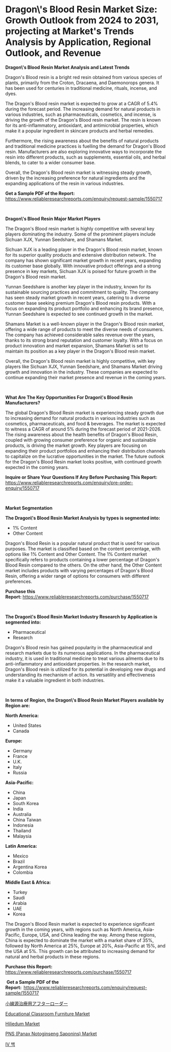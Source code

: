 <p><h1>Dragon\'s Blood Resin Market Size: Growth Outlook from 2024 to 2031, projecting at Market's Trends Analysis by Application, Regional Outlook, and Revenue</h1></p><p><strong>Dragon\'s Blood Resin Market Analysis and Latest Trends</strong></p>
<p><p>Dragon's Blood resin is a bright red resin obtained from various species of plants, primarily from the Croton, Dracaena, and Daemonorops genera. It has been used for centuries in traditional medicine, rituals, incense, and dyes.</p><p>The Dragon's Blood resin market is expected to grow at a CAGR of 5.4% during the forecast period. The increasing demand for natural products in various industries, such as pharmaceuticals, cosmetics, and incense, is driving the growth of the Dragon's Blood resin market. The resin is known for its anti-inflammatory, antioxidant, and antimicrobial properties, which make it a popular ingredient in skincare products and herbal remedies.</p><p>Furthermore, the rising awareness about the benefits of natural products and traditional medicine practices is fuelling the demand for Dragon's Blood resin. Manufacturers are also exploring innovative ways to incorporate the resin into different products, such as supplements, essential oils, and herbal blends, to cater to a wider consumer base.</p><p>Overall, the Dragon's Blood resin market is witnessing steady growth, driven by the increasing preference for natural ingredients and the expanding applications of the resin in various industries.</p></p>
<p><strong>Get a Sample PDF of the Report:&nbsp;</strong> <a href="https://www.reliableresearchreports.com/enquiry/request-sample/1550717">https://www.reliableresearchreports.com/enquiry/request-sample/1550717</a></p>
<p>&nbsp;</p>
<p><strong>Dragon\'s Blood Resin Major Market Players</strong></p>
<p><p>The Dragon's Blood resin market is highly competitive with several key players dominating the industry. Some of the prominent players include Sichuan XJX, Yunnan Seedshare, and Shamans Market.</p><p>Sichuan XJX is a leading player in the Dragon's Blood resin market, known for its superior quality products and extensive distribution network. The company has shown significant market growth in recent years, expanding its customer base globally. With innovative product offerings and a strong presence in key markets, Sichuan XJX is poised for future growth in the Dragon's Blood resin market.</p><p>Yunnan Seedshare is another key player in the industry, known for its sustainable sourcing practices and commitment to quality. The company has seen steady market growth in recent years, catering to a diverse customer base seeking premium Dragon's Blood resin products. With a focus on expanding its product portfolio and enhancing its brand presence, Yunnan Seedshare is expected to see continued growth in the market.</p><p>Shamans Market is a well-known player in the Dragon's Blood resin market, offering a wide range of products to meet the diverse needs of consumers. The company has achieved considerable sales revenue over the years, thanks to its strong brand reputation and customer loyalty. With a focus on product innovation and market expansion, Shamans Market is set to maintain its position as a key player in the Dragon's Blood resin market.</p><p>Overall, the Dragon's Blood resin market is highly competitive, with key players like Sichuan XJX, Yunnan Seedshare, and Shamans Market driving growth and innovation in the industry. These companies are expected to continue expanding their market presence and revenue in the coming years.</p></p>
<p>&nbsp;</p>
<p><strong>What Are The Key Opportunities For Dragon\'s Blood Resin Manufacturers?</strong></p>
<p><p>The global Dragon's Blood Resin market is experiencing steady growth due to increasing demand for natural products in various industries such as cosmetics, pharmaceuticals, and food & beverages. The market is expected to witness a CAGR of around 5% during the forecast period of 2021-2026. The rising awareness about the health benefits of Dragon's Blood Resin, coupled with growing consumer preference for organic and sustainable products, is driving the market growth. Key players are focusing on expanding their product portfolios and enhancing their distribution channels to capitalize on the lucrative opportunities in the market. The future outlook for the Dragon's Blood Resin market looks positive, with continued growth expected in the coming years.</p></p>
<p><strong>Inquire or Share Your Questions If Any Before Purchasing This Report:</strong> <a href="https://www.reliableresearchreports.com/enquiry/pre-order-enquiry/1550717">https://www.reliableresearchreports.com/enquiry/pre-order-enquiry/1550717</a></p>
<p>&nbsp;</p>
<p><strong>Market Segmentation</strong></p>
<p><strong>The Dragon\'s Blood Resin Market Analysis by types is segmented into:</strong></p>
<p><ul><li>1% Content</li><li>Other Content</li></ul></p>
<p><p>Dragon's Blood Resin is a popular natural product that is used for various purposes. The market is classified based on the content percentage, with options like 1% Content and Other Content. The 1% Content market specifically refers to products containing a lower percentage of Dragon's Blood Resin compared to the others. On the other hand, the Other Content market includes products with varying percentages of Dragon's Blood Resin, offering a wider range of options for consumers with different preferences.</p></p>
<p><strong>Purchase this Report:&nbsp;</strong><a href="https://www.reliableresearchreports.com/purchase/1550717">https://www.reliableresearchreports.com/purchase/1550717</a></p>
<p>&nbsp;</p>
<p><strong>The Dragon\'s Blood Resin Market Industry Research by Application is segmented into:</strong></p>
<p><ul><li>Pharmaceutical</li><li>Research</li></ul></p>
<p><p>Dragon's Blood resin has gained popularity in the pharmaceutical and research markets due to its numerous applications. In the pharmaceutical industry, it is used in traditional medicine to treat various ailments due to its anti-inflammatory and antioxidant properties. In the research market, Dragon's Blood resin is utilized for its potential in developing new drugs and understanding its mechanism of action. Its versatility and effectiveness make it a valuable ingredient in both industries.</p></p>
<p>&nbsp;</p>
<p><strong>In terms of Region, the Dragon\'s Blood Resin Market Players available by Region are:</strong></p>
<p>
    <p> <strong> North America: </strong>
        <ul>
            <li>United States</li>
            <li>Canada</li>
        </ul>
        </p> 
    <p> <strong> Europe: </strong>
        <ul>
            <li>Germany</li>
            <li>France</li>
            <li>U.K.</li>
            <li>Italy</li>
            <li>Russia</li>
        </ul>
        </p> 
    <p> <strong> Asia-Pacific: </strong>
        <ul>
            <li>China</li>
            <li>Japan</li>
            <li>South Korea</li>
            <li>India</li>
            <li>Australia</li>
            <li>China Taiwan</li>
            <li>Indonesia</li>
            <li>Thailand</li>
            <li>Malaysia</li>
        </ul>
        </p> 
    <p> <strong> Latin America: </strong>
        <ul>
            <li>Mexico</li>
            <li>Brazil</li>
            <li>Argentina Korea</li>
            <li>Colombia</li>
        </ul>
        </p> 
    <p> <strong> Middle East & Africa: </strong>
        <ul>
            <li>Turkey</li>
            <li>Saudi</li>
            <li>Arabia</li>
            <li>UAE</li>
            <li>Korea</li>
        </ul>
    </p>
    </p>
<p><p>The Dragon's Blood Resin market is expected to experience significant growth in the coming years, with regions such as North America, Asia-Pacific, Europe, USA, and China leading the way. Among these regions, China is expected to dominate the market with a market share of 35%, followed by North America at 25%, Europe at 20%, Asia-Pacific at 15%, and the USA at 5%. This growth can be attributed to increasing demand for natural and herbal products in these regions.</p></p>
<p><strong>Purchase this Report: </strong><a href="https://www.reliableresearchreports.com/purchase/1550717">https://www.reliableresearchreports.com/purchase/1550717</a></p>
<p>&nbsp;<strong>Get a Sample PDF of the Report:&nbsp;&nbsp;</strong><a href="https://www.reliableresearchreports.com/enquiry/request-sample/1550717">https://www.reliableresearchreports.com/enquiry/request-sample/1550717</a></p>
<p><strong></strong></p>
<p><p><a href="https://github.com/ycmtqqhvk3273/Market-Research-Report-List-1/blob/main/5410369208.md">小線源治療用アフターローダー</a></p><p><a href="https://issuu.com/reportprime-2/docs/educational-classroom-furniture-market-size-2030.p">Educational Classroom Furniture Market</a></p><p><a href="https://github.com/okotobwrhuteie/Market-Research-Report-List-1/blob/main/hiliedum-market.md">Hiliedum Market</a></p><p><a href="https://github.com/myacatherineblakecaczo9vcsw/Market-Research-Report-List-1/blob/main/pns-panax-notoginseng-saponins-market.md">PNS (Panax Notoginseng Saponins) Market</a></p><p><a href="https://github.com/lkwggful07722/Market-Research-Report-List-1/blob/main/4889372194620.md">IV 백</a></p></p>